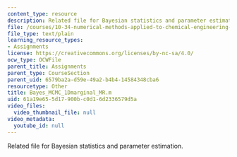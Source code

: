 ```yaml
---
content_type: resource
description: Related file for Bayesian statistics and parameter estimation.
file: /courses/10-34-numerical-methods-applied-to-chemical-engineering-fall-2005/61a19e655d17900bc0d16d2336579d5a_Bayes_MCMC_1Dmarginal_MR.m
file_type: text/plain
learning_resource_types:
- Assignments
license: https://creativecommons.org/licenses/by-nc-sa/4.0/
ocw_type: OCWFile
parent_title: Assignments
parent_type: CourseSection
parent_uid: 6579ba2a-d59e-49a2-b4b4-14584348cba6
resourcetype: Other
title: Bayes_MCMC_1Dmarginal_MR.m
uid: 61a19e65-5d17-900b-c0d1-6d2336579d5a
video_files:
  video_thumbnail_file: null
video_metadata:
  youtube_id: null
---
```

Related file for Bayesian statistics and parameter estimation.